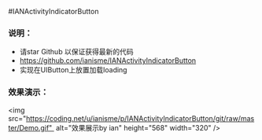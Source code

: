 #IANActivityIndicatorButton

### 说明：
- 请star Github 以保证获得最新的代码
- https://github.com/ianisme/IANActivityIndicatorButton
- 实现在UIButton上放置加载loading

### 效果演示：
<img src="https://coding.net/u/ianisme/p/IANActivityIndicatorButton/git/raw/master/Demo.gif"  alt="效果展示by ian" height="568" width="320" />
